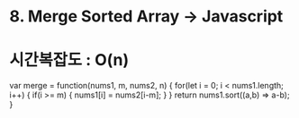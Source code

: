 # 8. Merge Sorted Array -> Javascript
# 시간복잡도 : O(n)

var merge = function(nums1, m, nums2, n) {
    for(let i = 0; i < nums1.length; i++) {
        if(i >= m) {
            nums1[i] = nums2[i-m];
        }
    }
    return nums1.sort((a,b) => a-b);
}
